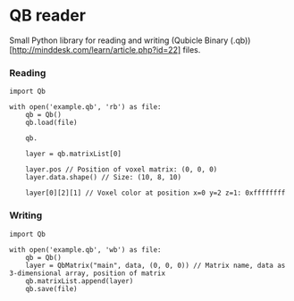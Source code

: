# QB reader
Small Python library for reading and writing (Qubicle Binary (.qb))[http://minddesk.com/learn/article.php?id=22] files.

### Reading
```
import Qb

with open('example.qb', 'rb') as file:
	qb = Qb()
	qb.load(file)

	qb.

	layer = qb.matrixList[0]

	layer.pos // Position of voxel matrix: (0, 0, 0)
	layer.data.shape() // Size: (10, 8, 10)

	layer[0][2][1] // Voxel color at position x=0 y=2 z=1: 0xffffffff
```

### Writing
```
import Qb

with open('example.qb', 'wb') as file:
	qb = Qb()
	layer = QbMatrix("main", data, (0, 0, 0)) // Matrix name, data as 3-dimensional array, position of matrix
	qb.matrixList.append(layer)
	qb.save(file)
```